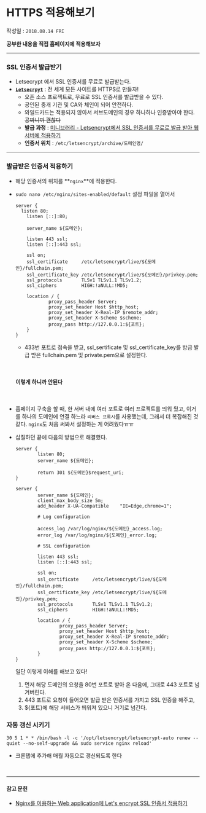 # HTTPS 적용해보기

작성일 : ```2018.08.14 FRI```

**공부한 내용을 직접 홈페이지에 적용해보자**

***

### SSL 인증서 발급받기

- Letsecrypt 에서 SSL 인증서를 무료로 발급받는다.
- **[```Letsecrpyt```](https://letsencrypt.org/)** : 전 세계 모든 사이트를 HTTPS로 만들자!
  - 오픈 소스 프로젝트로, 무료로 SSL 인증서를 발급받을 수 있다.
  - 공인된 중개 기관 및 CA와 체인이 되어 안전하다.
  - 와일드카드는 적용되지 않아서 서브도메인의 경우 하나하나 인증받아야 한다. ~~공짜니까 괜찮다~~
  - **발급 과정** : [미니브러리 - Letsencrypt에서 SSL 인증서를 무료로 발급 받아 웹 서버에 적용하기](https://kr.minibrary.com/353/)
  - **인증서 위치** : ```/etc/letsencrypt/archive/도메인명/```


***

### 발급받은 인증서 적용하기

- 해당 인증서의 위치를 **```nginx```**에  적용한다.

- ```sudo nano /etc/nginx/sites-enabled/default``` 설정 파일을 열어서

  ```
  server {
  	listen 80;
      listen [::]:80;

      server_name ${도메인};
      
      listen 443 ssl;
      listen [::]:443 ssl;
      
      ssl on;
      ssl_certificate     /etc/letsencrypt/live/${도메인}/fullchain.pem;
      ssl_certificate_key /etc/letsencrypt/live/${도메인}/privkey.pem;
      ssl_protocols       TLSv1 TLSv1.1 TLSv1.2;
      ssl_ciphers         HIGH:!aNULL:!MD5;

      location / {
              proxy_pass_header Server;
              proxy_set_header Host $http_host;
              proxy_set_header X-Real-IP $remote_addr;
              proxy_set_header X-Scheme $scheme;
              proxy_pass http://127.0.0.1:${포트};
      }
  }
  ```

  - 433번 포트로 접속을 받고, ssl_sertificate 및 ssl_certificate_key를 방금 발급 받은 fullchain.pem 및 private.pem으로 설정한다.

    ​

  #### 이렇게 하니까 안된다

  ​

- 홈페이지 구축을 할 때, 한 서버 내에 여러 포트로 여러 프로젝트를 띄워 뒀고, 이거를 하나의 도메인에 연결 하느라 ```리버스 프록시```를 사용했는데, 그래서 더 복잡해진 것 같다. ```nginx```도 처음 써봐서 설정하는 게 어려웠다ㅠㅠ

- 삽질하던 끝에 다음의 방법으로 해결했다.

  ```
  server {
          listen 80;
          server_name ${도메인};

          return 301 ${도메인}$request_uri;
  }

  server {
          server_name ${도메인};
          client_max_body_size 5m;
          add_header X-UA-Compatible    "IE=Edge,chrome=1";
          
          # Log configuration

          access_log /var/log/nginx/${도메인}_access.log;
          error_log /var/log/nginx/${도메인}_error.log;

          # SSL configuration

          listen 443 ssl;
          listen [::]:443 ssl;

          ssl on;
          ssl_certificate     /etc/letsencrypt/live/${도메인}/fullchain.pem;
          ssl_certificate_key /etc/letsencrypt/live/${도메인}/privkey.pem;
          ssl_protocols       TLSv1 TLSv1.1 TLSv1.2;
          ssl_ciphers         HIGH:!aNULL:!MD5;

          location / {
                  proxy_pass_header Server;
                  proxy_set_header Host $http_host;
                  proxy_set_header X-Real-IP $remote_addr;
                  proxy_set_header X-Scheme $scheme;
                  proxy_pass http://127.0.0.1:${포트};
          }
  }
  ```

  일단 이렇게 이해를 해보고 있다!

  1. 먼저 해당 도메인의 요청을 80번 포트로 받아 온 다음에, 그대로 443 포트로 넘겨버린다.
  2. 443 포트로 요청이 들어오면 발급 받은 인증서를 가지고 SSL 인증을 해주고, 
  3. ${포트}에 해당 서비스가 띄워져 있으니 거기로 넘긴다.




### 자동 갱신 시키기

```30 5 1 * * /bin/bash -l -c '/opt/letsencrypt/letsencrypt-auto renew --quiet --no-self-upgrade && sudo service nginx reload'```

- 크론탭에 추가해 매월 자동으로 갱신되도록 한다

  ​

------

#### 참고 문헌

- [Nginx를 이용하는 Web application에 Let's encrypt SSL 인증서 적용하기](http://blog.kimgihong.com/devlog/AWS_EC2_letsencrypt_SSL)

  ​